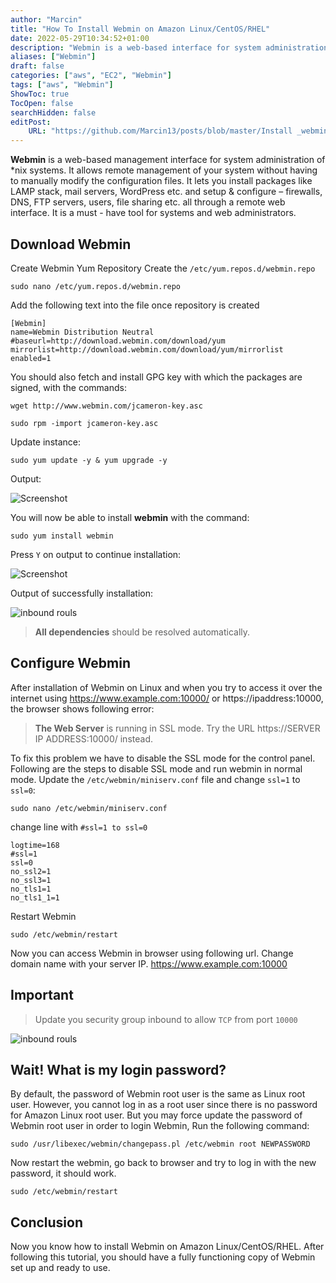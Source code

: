 ```yaml
---
author: "Marcin"
title: "How To Install Webmin on Amazon Linux/CentOS/RHEL"
date: 2022-05-29T10:34:52+01:00 
description: "Webmin is a web-based interface for system administration for Unix"
aliases: ["Webmin"]
draft: false 
categories: ["aws", "EC2", "Webmin"]
tags: ["aws", "Webmin"]
ShowToc: true 
TocOpen: false 
searchHidden: false
editPost:
    URL: "https://github.com/Marcin13/posts/blob/master/Install _webmin_on_AWS_ECS.md"
---
```

**Webmin** is a web-based management interface for system administration of *nix systems. It allows remote management of
your system without having to manually modify the configuration files. It lets you install packages like LAMP stack,
mail servers, WordPress etc. and setup & configure – firewalls, DNS, FTP servers, users, file sharing etc. all through a
remote web interface. It is a must - have tool for systems and web administrators.

## Download Webmin

Create Webmin Yum Repository Create the `/etc/yum.repos.d/webmin.repo` 
```nano
sudo nano /etc/yum.repos.d/webmin.repo
```
Add the following text into the file once repository is created
```
[Webmin]
name=Webmin Distribution Neutral
#baseurl=http://download.webmin.com/download/yum
mirrorlist=http://download.webmin.com/download/yum/mirrorlist
enabled=1
```

You should also fetch and install GPG key with which the packages are signed, with the commands:
```shell
wget http://www.webmin.com/jcameron-key.asc
```
```shell
sudo rpm -import jcameron-key.asc
```

Update instance:
```shell
sudo yum update -y & yum upgrade -y
```

Output:

![Screenshot](http://marcinmitruk.link/img/webmin/Screenshot2.png)

You will now be able to install **webmin** with the command:
```shell
sudo yum install webmin
```

Press `Y` on output to continue installation:

![Screenshot](http://marcinmitruk.link/img/webmin/Screenshot3.png)

Output of successfully installation:

![inbound rouls](http://marcinmitruk.link/img/webmin/Screenshot1.png)
> **All dependencies** should be resolved automatically.

## Configure Webmin
After installation of Webmin on Linux and when you try to access it over the internet
using https://www.example.com:10000/ or https://ipaddress:10000, the browser shows following error:
> **The Web Server** is running in SSL mode. Try the URL https://SERVER IP ADDRESS:10000/ instead.

To fix this problem we have to disable the SSL mode for the control panel. Following are the steps to disable SSL mode and run webmin in normal mode.
Update the `/etc/webmin/miniserv.conf` file and change `ssl=1` to `ssl=0`:
```shell
sudo nano /etc/webmin/miniserv.conf
```

change line with `#ssl=1 to ssl=0`
```shell
logtime=168
#ssl=1
ssl=0
no_ssl2=1
no_ssl3=1
no_tls1=1
no_tls1_1=1
```

Restart Webmin
```shell
sudo /etc/webmin/restart
```
Now you can access Webmin in browser using following url. Change domain name with your server IP.
https://www.example.com:10000

## Important 
>Update you security group inbound to allow `TCP` from port `10000`

![inbound rouls](http://marcinmitruk.link/img/webmin/Screenshot4.png)


## Wait! What is my login password?
By default, the password of Webmin root user is the same as Linux root user. 
However, you cannot log in as a root user since there is no password for Amazon Linux root user. 
But you may force update the password of Webmin root user in order to login Webmin, Run the following command:
```shell
sudo /usr/libexec/webmin/changepass.pl /etc/webmin root NEWPASSWORD
```
Now restart the webmin, go back to browser and try to log in with the new password, it should work.
```shell
sudo /etc/webmin/restart
```
## Conclusion
Now you know how to install Webmin on Amazon Linux/CentOS/RHEL. After following this tutorial, 
you should have a fully functioning copy of Webmin set up and ready to use.
